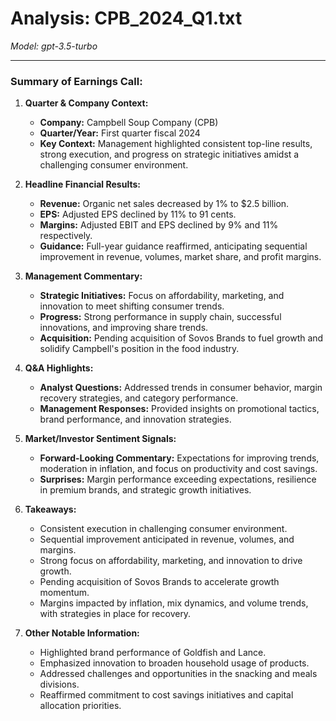 # Analysis: CPB_2024_Q1.txt

*Model: gpt-3.5-turbo*

---

### Summary of Earnings Call:

1. **Quarter & Company Context:**
   - **Company:** Campbell Soup Company (CPB)
   - **Quarter/Year:** First quarter fiscal 2024
   - **Key Context:** Management highlighted consistent top-line results, strong execution, and progress on strategic initiatives amidst a challenging consumer environment.

2. **Headline Financial Results:**
   - **Revenue:** Organic net sales decreased by 1% to $2.5 billion.
   - **EPS:** Adjusted EPS declined by 11% to 91 cents.
   - **Margins:** Adjusted EBIT and EPS declined by 9% and 11% respectively.
   - **Guidance:** Full-year guidance reaffirmed, anticipating sequential improvement in revenue, volumes, market share, and profit margins.

3. **Management Commentary:**
   - **Strategic Initiatives:** Focus on affordability, marketing, and innovation to meet shifting consumer trends.
   - **Progress:** Strong performance in supply chain, successful innovations, and improving share trends.
   - **Acquisition:** Pending acquisition of Sovos Brands to fuel growth and solidify Campbell's position in the food industry.

4. **Q&A Highlights:**
   - **Analyst Questions:** Addressed trends in consumer behavior, margin recovery strategies, and category performance.
   - **Management Responses:** Provided insights on promotional tactics, brand performance, and innovation strategies.

5. **Market/Investor Sentiment Signals:**
   - **Forward-Looking Commentary:** Expectations for improving trends, moderation in inflation, and focus on productivity and cost savings.
   - **Surprises:** Margin performance exceeding expectations, resilience in premium brands, and strategic growth initiatives.

6. **Takeaways:**
   - Consistent execution in challenging consumer environment.
   - Sequential improvement anticipated in revenue, volumes, and margins.
   - Strong focus on affordability, marketing, and innovation to drive growth.
   - Pending acquisition of Sovos Brands to accelerate growth momentum.
   - Margins impacted by inflation, mix dynamics, and volume trends, with strategies in place for recovery.

7. **Other Notable Information:**
   - Highlighted brand performance of Goldfish and Lance.
   - Emphasized innovation to broaden household usage of products.
   - Addressed challenges and opportunities in the snacking and meals divisions.
   - Reaffirmed commitment to cost savings initiatives and capital allocation priorities.